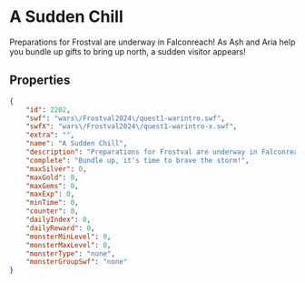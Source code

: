 # A Sudden Chill

Preparations for Frostval are underway in Falconreach! As Ash and Aria help you bundle up gifts to bring up north, a sudden visitor appears!

## Properties

```json
{
    "id": 2202,
    "swf": "wars\/Frostval2024\/quest1-warintro.swf",
    "swfX": "wars\/Frostval2024\/quest1-warintro-x.swf",
    "extra": "",
    "name": "A Sudden Chill",
    "description": "Preparations for Frostval are underway in Falconreach! As Ash and Aria help you bundle up gifts to bring up north, a sudden visitor appears!",
    "complete": "Bundle up, it's time to brave the storm!",
    "maxSilver": 0,
    "maxGold": 0,
    "maxGems": 0,
    "maxExp": 0,
    "minTime": 0,
    "counter": 0,
    "dailyIndex": 0,
    "dailyReward": 0,
    "monsterMinLevel": 0,
    "monsterMaxLevel": 0,
    "monsterType": "none",
    "monsterGroupSwf": "none"
}
```

